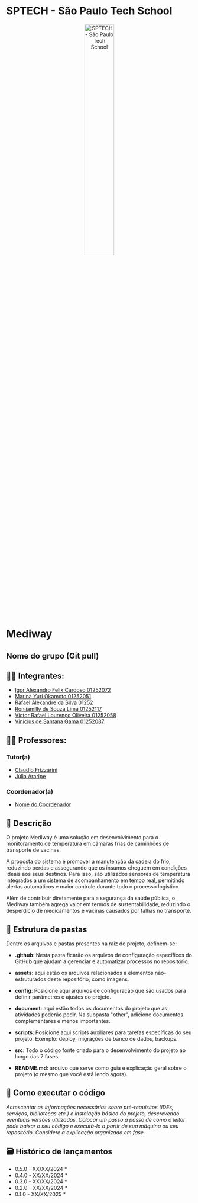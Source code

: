# SPTECH - São Paulo Tech School

<p align="center">
<a href= "https://sptech.school/"><img src="assets/logo-fiap.png" alt="SPTECH - São Paulo Tech School" border="0" width=40% height=40%></a>
</p>

<br>

# Mediway

## Nome do grupo (Git pull)

## 👨‍🎓 Integrantes: 
- <a href="https://www.linkedin.com/company/inova-fusca">Igor Alexandro Felix Cardoso 01252072</a>
- <a href="https://www.linkedin.com/in/marina-yuri-okamoto-6472b737b/">Marina Yuri Okamoto 01252051</a>
- <a href="https://www.linkedin.com/company/inova-fusca">Rafael Alexandre da Silva 01252</a> 
- <a href="https://www.linkedin.com/company/inova-fusca">Ronijamilly de Souza Lima 01252117</a> 
- <a href="https://www.linkedin.com/company/inova-fusca">Victor Rafael Lourenço Oliveira 01252058</a>
- <a href="https://www.linkedin.com/in/vinigama/">Vinícius de Santana Gama 01252087</a>

## 👩‍🏫 Professores:
### Tutor(a) 
- <a href="https://www.linkedin.com/company/inova-fusca">Claudio Frizzarini</a>
- <a href="https://www.linkedin.com/company/inova-fusca">Júlia Araripe</a>
### Coordenador(a)
- <a href="https://www.linkedin.com/company/inova-fusca">Nome do Coordenador</a>


## 📜 Descrição

O projeto Mediway é uma solução em desenvolvimento para o monitoramento de temperatura em câmaras frias de caminhões de transporte de vacinas. 

A proposta do sistema é promover a manutenção da cadeia do frio, reduzindo perdas e assegurando que os insumos cheguem em condições ideais aos seus destinos. Para isso, são utilizados sensores de temperatura integrados a um sistema de acompanhamento em tempo real, permitindo alertas automáticos e maior controle durante todo o processo logístico.

Além de contribuir diretamente para a segurança da saúde pública, o Mediway também agrega valor em termos de sustentabilidade, reduzindo o desperdício de medicamentos e vacinas causados por falhas no transporte.


## 📁 Estrutura de pastas

Dentre os arquivos e pastas presentes na raiz do projeto, definem-se:

- <b>.github</b>: Nesta pasta ficarão os arquivos de configuração específicos do GitHub que ajudam a gerenciar e automatizar processos no repositório.

- <b>assets</b>: aqui estão os arquivos relacionados a elementos não-estruturados deste repositório, como imagens.

- <b>config</b>: Posicione aqui arquivos de configuração que são usados para definir parâmetros e ajustes do projeto.

- <b>document</b>: aqui estão todos os documentos do projeto que as atividades poderão pedir. Na subpasta "other", adicione documentos complementares e menos importantes.

- <b>scripts</b>: Posicione aqui scripts auxiliares para tarefas específicas do seu projeto. Exemplo: deploy, migrações de banco de dados, backups.

- <b>src</b>: Todo o código fonte criado para o desenvolvimento do projeto ao longo das 7 fases.

- <b>README.md</b>: arquivo que serve como guia e explicação geral sobre o projeto (o mesmo que você está lendo agora).

## 🔧 Como executar o código

*Acrescentar as informações necessárias sobre pré-requisitos (IDEs, serviços, bibliotecas etc.) e instalação básica do projeto, descrevendo eventuais versões utilizadas. Colocar um passo a passo de como o leitor pode baixar o seu código e executá-lo a partir de sua máquina ou seu repositório. Considere a explicação organizada em fase.*


## 🗃 Histórico de lançamentos

* 0.5.0 - XX/XX/2024
    * 
* 0.4.0 - XX/XX/2024
    * 
* 0.3.0 - XX/XX/2024
    * 
* 0.2.0 - XX/XX/2024
    * 
* 0.1.0 - XX/XX/2025
    *















